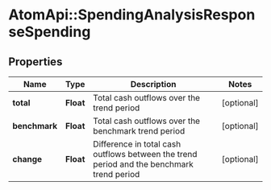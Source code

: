 # AtomApi::SpendingAnalysisResponseSpending

## Properties
Name | Type | Description | Notes
------------ | ------------- | ------------- | -------------
**total** | **Float** | Total cash outflows over the trend period | [optional] 
**benchmark** | **Float** | Total cash outflows over the benchmark trend period | [optional] 
**change** | **Float** | Difference in total cash outflows between the trend period and the benchmark trend period | [optional] 


